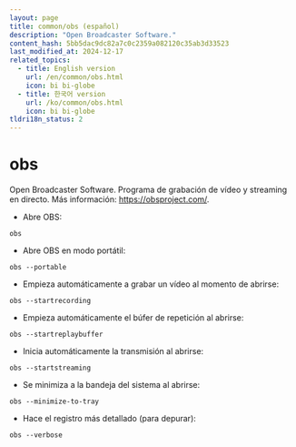 ```yaml
---
layout: page
title: common/obs (español)
description: "Open Broadcaster Software."
content_hash: 5bb5dac9dc82a7c0c2359a082120c35ab3d33523
last_modified_at: 2024-12-17
related_topics:
  - title: English version
    url: /en/common/obs.html
    icon: bi bi-globe
  - title: 한국어 version
    url: /ko/common/obs.html
    icon: bi bi-globe
tldri18n_status: 2
---
```

# obs

Open Broadcaster Software.
Programa de grabación de vídeo y streaming en directo.
Más información: <https://obsproject.com/>.

- Abre OBS:

`obs`

- Abre OBS en modo portátil:

`obs --portable`

- Empieza automáticamente a grabar un vídeo al momento de abrirse:

`obs --startrecording`

- Empieza automáticamente el búfer de repetición al abrirse:

`obs --startreplaybuffer`

- Inicia automáticamente la transmisión al abrirse:

`obs --startstreaming`

- Se minimiza a la bandeja del sistema al abrirse:

`obs --minimize-to-tray`

- Hace el registro más detallado (para depurar):

`obs --verbose`
